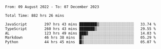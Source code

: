 
<!--START_SECTION:waka-->

```txt
From: 09 August 2022 - To: 07 December 2023

Total Time: 882 hrs 26 mins

JavaScript        297 hrs 43 mins ████████▒░░░░░░░░░░░░░░░░   33.74 %
TypeScript        260 hrs 43 mins ███████▒░░░░░░░░░░░░░░░░░   29.55 %
AL                123 hrs 49 mins ███▓░░░░░░░░░░░░░░░░░░░░░   14.03 %
Markdown          46 hrs 38 mins  █▒░░░░░░░░░░░░░░░░░░░░░░░   05.29 %
Python            44 hrs 45 mins  █▒░░░░░░░░░░░░░░░░░░░░░░░   05.07 %
```

<!--END_SECTION:waka-->











